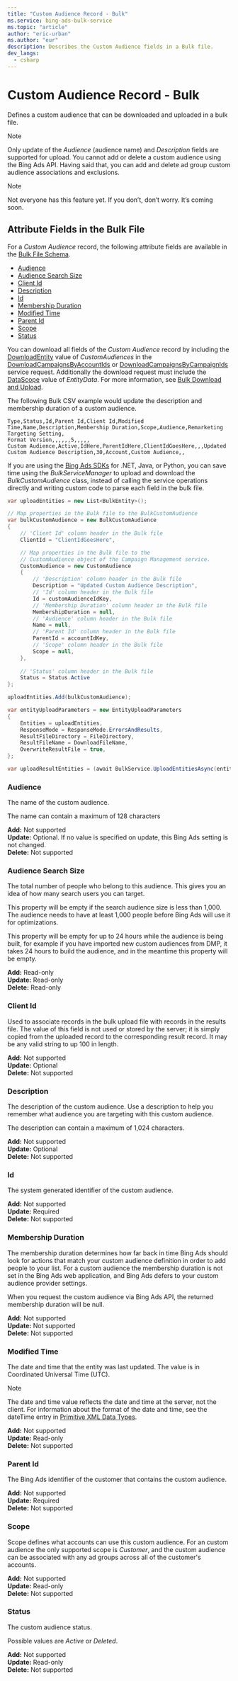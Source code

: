 ```yaml
---
title: "Custom Audience Record - Bulk"
ms.service: bing-ads-bulk-service
ms.topic: "article"
author: "eric-urban"
ms.author: "eur"
description: Describes the Custom Audience fields in a Bulk file.
dev_langs:
  - csharp
---
```

# Custom Audience Record - Bulk
Defines a custom audience that can be downloaded and uploaded in a bulk file. 

> [!NOTE]
> Only update of the *Audience* (audience name) and *Description* fields are supported for upload. You cannot add or delete a custom audience using the Bing Ads API. Having said that, you can add and delete ad group custom audience associations and exclusions.

> [!NOTE]
> Not everyone has this feature yet. If you don’t, don’t worry. It’s coming soon.

## <a name="entitydata"></a>Attribute Fields in the Bulk File
For a *Custom Audience* record, the following attribute fields are available in the [Bulk File Schema](bingads/bulk-service/bulk-file-schema.md). 

- [Audience](#audience)
- [Audience Search Size](#audiencesearchsize)
- [Client Id](#clientid)
- [Description](#description)
- [Id](#id)
- [Membership Duration](#membershipduration)
- [Modified Time](#modifiedtime)
- [Parent Id](#parentid)
- [Scope](#scope)
- [Status](#status)

You can download all fields of the *Custom Audience* record by including the [DownloadEntity](bingads/bulk-service/downloadentity.md) value of *CustomAudiences* in the [DownloadCampaignsByAccountIds](bingads/bulk-service/downloadcampaignsbyaccountids.md) or [DownloadCampaignsByCampaignIds](bingads/bulk-service/downloadcampaignsbycampaignids.md) service request. Additionally the download request must include the [DataScope](bingads/bulk-service/datascope.md) value of *EntityData*. For more information, see [Bulk Download and Upload](bingads/guides/bulk-download-upload.md).

The following Bulk CSV example would update the description and membership duration of a custom audience. 

```csv
Type,Status,Id,Parent Id,Client Id,Modified Time,Name,Description,Membership Duration,Scope,Audience,Remarketing Targeting Setting,
Format Version,,,,,,5,,,,,
Custom Audience,Active,IdHere,ParentIdHere,ClientIdGoesHere,,,Updated Custom Audience Description,30,Account,Custom Audience,,
```

If you are using the [Bing Ads SDKs](bingads/guides/client-libraries.md) for .NET, Java, or Python, you can save time using the *BulkServiceManager* to upload and download the *BulkCustomAudience* class, instead of calling the service operations directly and writing custom code to parse each field in the bulk file. 


```csharp
var uploadEntities = new List<BulkEntity>();

// Map properties in the Bulk file to the BulkCustomAudience
var bulkCustomAudience = new BulkCustomAudience
{
    // 'Client Id' column header in the Bulk file
    ClientId = "ClientIdGoesHere",

    // Map properties in the Bulk file to the 
    // CustomAudience object of the Campaign Management service.
    CustomAudience = new CustomAudience
    {
        // 'Description' column header in the Bulk file
        Description = "Updated Custom Audience Description",
        // 'Id' column header in the Bulk file
        Id = customAudienceIdKey,
        // 'Membership Duration' column header in the Bulk file
        MembershipDuration = null,
        // 'Audience' column header in the Bulk file
        Name = null,
        // 'Parent Id' column header in the Bulk file
        ParentId = accountIdKey,
        // 'Scope' column header in the Bulk file
        Scope = null,
    },
                
    // 'Status' column header in the Bulk file
    Status = Status.Active
};

uploadEntities.Add(bulkCustomAudience);

var entityUploadParameters = new EntityUploadParameters
{
    Entities = uploadEntities,
    ResponseMode = ResponseMode.ErrorsAndResults,
    ResultFileDirectory = FileDirectory,
    ResultFileName = DownloadFileName,
    OverwriteResultFile = true,
};

var uploadResultEntities = (await BulkService.UploadEntitiesAsync(entityUploadParameters)).ToList();
```

### <a name="audience"></a>Audience
The name of the custom audience.

The name can contain a maximum of 128 characters

**Add:** Not supported  
**Update:** Optional. If no value is specified on update, this Bing Ads setting is not changed.    
**Delete:** Not supported  

### <a name="audiencesearchsize"></a>Audience Search Size
The total number of people who belong to this audience. This gives you an idea of how many search users you can target.

This property will be empty if the search audience size is less than 1,000. The audience needs to have at least 1,000 people before Bing Ads will use it for optimizations.

This property will be empty for up to 24 hours while the audience is being built, for example if you have imported new custom audiences from DMP, it takes 24 hours to build the audience, and in the meantime this property will be empty.

**Add:** Read-only  
**Update:** Read-only    
**Delete:** Read-only  

### <a name="clientid"></a>Client Id
Used to associate records in the bulk upload file with records in the results file. The value of this field is not used or stored by the server; it is simply copied from the uploaded record to the corresponding result record. It may be any valid string to up 100 in length.

**Add:** Not supported  
**Update:** Optional    
**Delete:** Not supported  

### <a name="description"></a>Description
The description of the custom audience. Use a description to help you remember what audience you are targeting with this custom audience.

The description can contain a maximum of 1,024 characters.

**Add:** Not supported  
**Update:** Optional    
**Delete:** Not supported  

### <a name="id"></a>Id
The system generated identifier of the custom audience.

**Add:** Not supported  
**Update:** Required  
**Delete:** Not supported  

### <a name="membershipduration"></a>Membership Duration
The membership duration determines how far back in time Bing Ads should look for actions that match your custom audience definition in order to add people to your list. For a custom audience the membership duration is not set in the Bing Ads web application, and Bing Ads defers to your custom audience provider settings.

When you request the custom audience via Bing Ads API, the returned membership duration will be null.

**Add:** Not supported  
**Update:** Not supported  
**Delete:** Not supported  

### <a name="modifiedtime"></a>Modified Time
The date and time that the entity was last updated. The value is in Coordinated Universal Time (UTC).

> [!NOTE]
> The date and time value reflects the date and time at the server, not the client. For information about the format of the date and time, see the dateTime entry in [Primitive XML Data Types](https://go.microsoft.com/fwlink/?linkid=859198).

**Add:** Not supported  
**Update:** Read-only  
**Delete:** Not supported  

### <a name="parentid"></a>Parent Id
The Bing Ads identifier of the customer that contains the custom audience.

**Add:** Not supported  
**Update:** Required  
**Delete:** Not supported  

### <a name="scope"></a>Scope
Scope defines what accounts can use this custom audience. For an custom audience the only supported scope is *Customer*, and the custom audience can be associated with any ad groups across all of the customer's accounts.

**Add:** Not supported  
**Update:** Read-only    
**Delete:** Not supported  

### <a name="status"></a>Status
The custom audience status.

Possible values are *Active* or *Deleted*. 

**Add:** Not supported  
**Update:** Read-only    
**Delete:** Not supported


